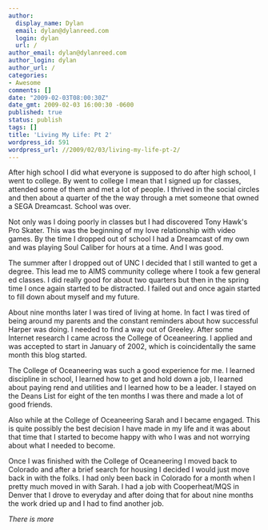 ```yaml
---
author:
  display_name: Dylan
  email: dylan@dylanreed.com
  login: dylan
  url: /
author_email: dylan@dylanreed.com
author_login: dylan
author_url: /
categories:
- Awesome
comments: []
date: "2009-02-03T08:00:30Z"
date_gmt: 2009-02-03 16:00:30 -0600
published: true
status: publish
tags: []
title: 'Living My Life: Pt 2'
wordpress_id: 591
wordpress_url: //2009/02/03/living-my-life-pt-2/
---
```


After high school I did what everyone is supposed to do after high school, I went to college. By went to college I mean that I signed up for classes, attended some of them and met a lot of people. I thrived in the social circles and then about a quarter of the the way through a met someone that owned a SEGA Dreamcast. School was over. 

Not only was I doing poorly in classes but I had discovered Tony Hawk's Pro Skater. This was the beginning of my love relationship with video games. By the time I dropped out of school I had a Dreamcast of my own and was playing Soul Caliber for hours at a time. And I was good. 

The summer after I dropped out of UNC I decided that I still wanted to get a degree. This lead me to AIMS community college where I took a few general ed classes. I did really good for about two quarters but then in the spring time I once again started to be distracted. I failed out and once again started to fill down about myself and my future. 

About nine months later I was tired of living at home. In fact I was tired of being around my parents and the constant reminders about how successful Harper was doing. I needed to find a way out of Greeley. After some Internet research I came across the College of Oceaneering. I applied and was accepted to start in January of 2002, which is coincidentally the same month this blog started. 

The College of Oceaneering was such a good experience for me. I learned discipline in school, I learned how to get and hold down a job, I learned about paying rend and utilities and I learned how to be a leader. I stayed on the Deans List for eight of the ten months I was there and made a lot of good friends. 

Also while at the College of Oceaneering Sarah and I became engaged. This is quite possibly the best decision I have made in my life and it was about that time that I started to become happy with who I was and not worrying about what I needed to become. 

Once I was finished with the College of Oceaneering I moved back to Colorado and after a brief search for housing I decided I would just move back in with the folks. I had only been back in Colorado for a month when I pretty much moved in with Sarah. I had a job with Cooperheat/MQS in Denver that I drove to everyday and after doing that for about nine months the work dried up and I had to find another job. 

_There is more_
